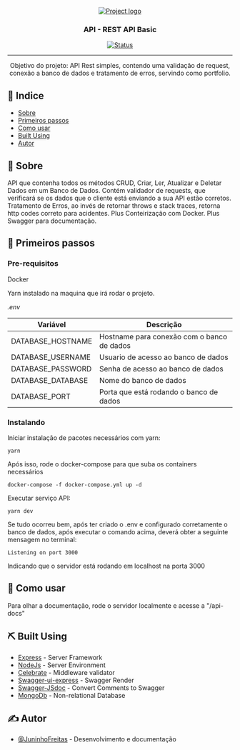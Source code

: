 <p align="center">
  <a href="" rel="noopener">
 <img src="https://i.imgur.com/xBuCtmD.png" alt="Project logo"></a>
</p>

<h3 align="center">API - REST API Basic</h3>

<div align="center">

[![Status](https://img.shields.io/badge/Status-In%20Progress-red)]()

</div>

---

<p align="center"> Objetivo do projeto: 
  API Rest simples, contendo uma validação de request, conexão a banco de dados e tratamento de erros, servindo como portfolio.
    <br> 
</p>

## 📝 Indice

- [Sobre](#about)
- [Primeiros passos](#getting_started)
- [Como usar](#usage)
- [Built Using](#built_using)
- [Autor](#autor)

## 🧐 Sobre <a name = "about"></a>

<p>
  API que contenha todos os métodos CRUD, Criar, Ler, Atualizar e Deletar Dados em um Banco de Dados.
  Contém validador de requests, que verificará se os dados que o cliente está enviando a sua API estão corretos.
  Tratamento de Erros, ao invés de retornar throws e stack traces, retorna http codes correto para acidentes.
  Plus Conteirização com Docker.
  Plus Swagger para documentação.
</p>


## 🏁 Primeiros passos <a name = "getting_started"></a>

### Pre-requisitos
Docker

Yarn instalado na maquina que irá rodar o projeto.


<i>.env</i>

| Variável          | Descrição                                              |
| ----------------- | ------------------------------------------------------ |
| DATABASE_HOSTNAME | Hostname para conexão com o banco de dados             |
| DATABASE_USERNAME | Usuario de acesso ao banco de dados                    |
| DATABASE_PASSWORD | Senha de acesso ao banco de dados                      |
| DATABASE_DATABASE | Nome do banco de dados                                 |
| DATABASE_PORT     | Porta que está rodando o banco de dados                |

### Instalando

Iniciar instalação de pacotes necessários com yarn:
```
yarn
```
Após isso, rode o docker-compose para que suba os containers necessários
```
docker-compose -f docker-compose.yml up -d
```
Executar serviço API:
```
yarn dev
```
Se tudo ocorreu bem, após ter criado o .env e configurado corretamente o banco de dados, após executar o comando acima, deverá obter a seguinte mensagem no terminal:
```
Listening on port 3000
```
Indicando que o servidor está rodando em localhost na porta 3000
## 🎈 Como usar <a name="usage"></a>

Para olhar a documentação, rode o servidor localmente e acesse a "/api-docs"

## ⛏️ Built Using <a name = "built_using"></a>

- [Express](https://expressjs.com/) - Server Framework
- [NodeJs](https://nodejs.org/en/) - Server Environment
- [Celebrate](https://www.npmjs.com/package/celebrate) - Middleware validator
- [Swagger-ui-express](https://www.npmjs.com/package/swagger-ui-express) - Swagger Render
- [Swagger-JSdoc](https://github.com/Surnet/swagger-jsdoc) - Convert Comments to Swagger
- [MongoDb](https://www.mongodb.com/) - Non-relational  Database
## ✍️ Autor <a name = "autor"></a>

- [@JuninhoFreitas](https://github.com/JuninhoFreitas) - Desenvolvimento e documentação
